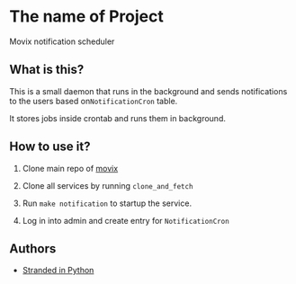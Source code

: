 # The name of Project

Movix notification scheduler

## What is this?

This is a small daemon that runs in the background and sends notifications to the users based on`NotificationCron` table.

It stores jobs inside crontab and runs them in background.

## How to use it?

1. Clone main repo of [movix](https://github.com/stranded-in-python/movix)

2. Clone all services by running `clone_and_fetch`

3. Run `make notification` to startup the service.

4. Log in into admin and create entry for `NotificationCron`

## Authors

-   [Stranded in Python](https://github.com/stranded-in-python)
